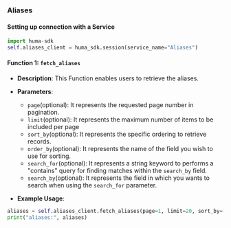 ### Aliases

#### Setting up connection with a Service

```python
import huma-sdk
self.aliases_client = huma_sdk.session(service_name="Aliases")
```

#### Function 1: `fetch_aliases`

- **Description**: This Function enables users to retrieve the aliases.
- **Parameters**:
  - `page`(optional): It represents the requested page number in pagination.
  - `limit`(optional): It represents the maximum number of items to be included per page
  - `sort_by`(optional): It represents the specific ordering to retrieve records.
  - `order_by`(optional): It represents the name of the field you wish to use for sorting.
  - `search_for`(optional): It represents a string keyword to performs a "contains" query for finding matches within the `search_by` field.
  - `search_by`(optional): It represents the field in which you wants to search when using the `search_for` parameter.

- **Example Usage**:

```python
aliases = self.aliases_client.fetch_aliases(page=1, limit=20, sort_by=-1, order_by="created_date", search_for="", search_by="")
print("aliases:", aliases)
```